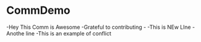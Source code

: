 # CommDemo
-Hey This Comm is Awesome
-Grateful to contributing -
-This is NEw LIne
-Anothe line
-This is an example of conflict
